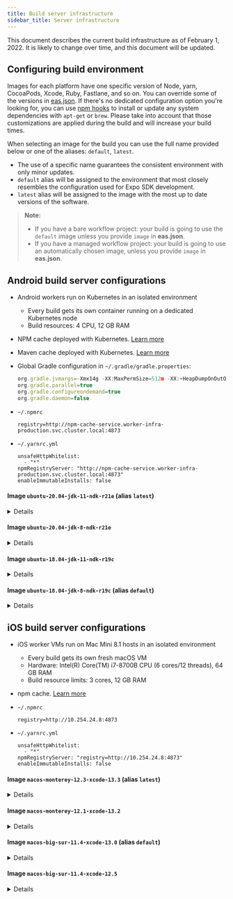 ```yaml
---
title: Build server infrastructure
sidebar_title: Server infrastructure
---
```


This document describes the current build infrastructure as of February 1, 2022. It is likely to change over time, and this document will be updated.

## Configuring build environment

Images for each platform have one specific version of Node, yarn, CocoaPods, Xcode, Ruby, Fastlane, and so on. You can override some of the versions in [eas.json](../build/eas-json). If there's no dedicated configuration option you're looking for, you can use [npm hooks](how-tos/#eas-build-specific-npm-hooks) to install or update any system dependencies with `apt-get` or `brew`. Please take into account that those customizations are applied during the build and will increase your build times.

When selecting an image for the build you can use the full name provided below or one of the aliases: `default`, `latest`.

- The use of a specific name guarantees the consistent environment with only minor updates.
- `default` alias will be assigned to the environment that most closely resembles the configuration used for Expo SDK development.
- `latest` alias will be assigned to the image with the most up to date versions of the software.

> **Note:**
>
> - If you have a bare workflow project: your build is going to use the `default` image unless you provide `image` in **eas.json**.
> - If you have a managed workflow project: your build is going to use an automatically chosen image, unless you provide `image` in **eas.json**.

## Android build server configurations

- Android workers run on Kubernetes in an isolated environment
  - Every build gets its own container running on a dedicated Kubernetes node
  - Build resources: 4 CPU, 12 GB RAM
- NPM cache deployed with Kubernetes. [Learn more](caching/#javascript-dependencies)
- Maven cache deployed with Kubernetes. [Learn more](caching/#android-dependencies)
- Global Gradle configuration in `~/.gradle/gradle.properties`:

  ```jsx
  org.gradle.jvmargs=-Xmx14g -XX:MaxPermSize=512m -XX:+HeapDumpOnOutOfMemoryError -Dfile.encoding=UTF-8
  org.gradle.parallel=true
  org.gradle.configureondemand=true
  org.gradle.daemon=false
  ```

- `~/.npmrc`

  ```
  registry=http://npm-cache-service.worker-infra-production.svc.cluster.local:4873
  ```

- `~/.yarnrc.yml`

  ```
  unsafeHttpWhitelist:
    - "*"
  npmRegistryServer: "http://npm-cache-service.worker-infra-production.svc.cluster.local:4873"
  enableImmutableInstalls: false
  ```

#### Image `ubuntu-20.04-jdk-11-ndk-r21e` (alias `latest`)

<details><summary>Details</summary>

- Docker image: `ubuntu:focal-20210921`
- NDK 21.4.7075529
- Node.js 16.13.2
- Yarn 1.22.17
- npm 8.1.2
- Java 11

</details>

#### Image `ubuntu-20.04-jdk-8-ndk-r21e`

<details><summary>Details</summary>

- Docker image: `ubuntu:focal-20210921`
- NDK 21.4.7075529
- Node.js 16.13.2
- Yarn 1.22.17
- npm 8.1.2
- Java 8

</details>

#### Image `ubuntu-18.04-jdk-11-ndk-r19c`

<details><summary>Details</summary>

- Docker image: `ubuntu:bionic-20210930`
- NDK 19.2.5345600
- Node.js 16.13.2
- Yarn 1.22.17
- npm 8.1.2
- Java 11

</details>

#### Image `ubuntu-18.04-jdk-8-ndk-r19c` (alias `default`)

<details><summary>Details</summary>

- Docker image: `ubuntu:bionic-20210930`
- NDK 19.2.5345600
- Node.js 16.13.2
- Yarn 1.22.17
- npm 8.1.2
- Java 8

</details>

## iOS build server configurations

- iOS worker VMs run on Mac Mini 8.1 hosts in an isolated environment
  - Every build gets its own fresh macOS VM
  - Hardware: Intel(R) Core(TM) i7-8700B CPU (6 cores/12 threads), 64 GB RAM
  - Build resource limits: 3 cores, 12 GB RAM
- npm cache. [Learn more](caching/#javascript-dependencies)
- `~/.npmrc`

  ```
  registry=http://10.254.24.8:4873
  ```

- `~/.yarnrc.yml`

  ```
  unsafeHttpWhitelist:
    - "*"
  npmRegistryServer: "registry=http://10.254.24.8:4873"
  enableImmutableInstalls: false
  ```

#### Image `macos-monterey-12.3-xcode-13.3` (alias `latest`)

<details><summary>Details</summary>

- macOS Monterey 12.3.1
- Xcode 13.3.1 (13E500a)
- Node.js 16.13.2
- Yarn 1.22.17
- npm 8.1.2
- fastlane 2.205.2
- CocoaPods 1.11.3
- Ruby 2.7

</details>

#### Image `macos-monterey-12.1-xcode-13.2`

<details><summary>Details</summary>

- macOS Monterey 12.1
- Xcode 13.2.1 (13C100)
- Node.js 16.13.2
- Yarn 1.22.17
- npm 8.1.2
- fastlane 2.201.0
- CocoaPods 1.11.2
- Ruby 2.7

</details>

#### Image `macos-big-sur-11.4-xcode-13.0` (alias `default`)

<details><summary>Details</summary>

- macOS Big Sur 11.4
- Xcode 13.0 (13A233)
- Node.js 16.13.2
- Yarn 1.22.17
- npm 8.1.2
- fastlane 2.185.1
- CocoaPods 1.10.1
- Ruby 2.7

</details>

#### Image `macos-big-sur-11.4-xcode-12.5`

<details><summary>Details</summary>

- macOS Big Sur 11.4
- Xcode 12.5 (12E5244e)
- Node.js 16.13.2
- Yarn 1.22.17
- npm 8.1.2
- fastlane 2.185.1
- CocoaPods 1.10.1
- Ruby 2.7

</details>
